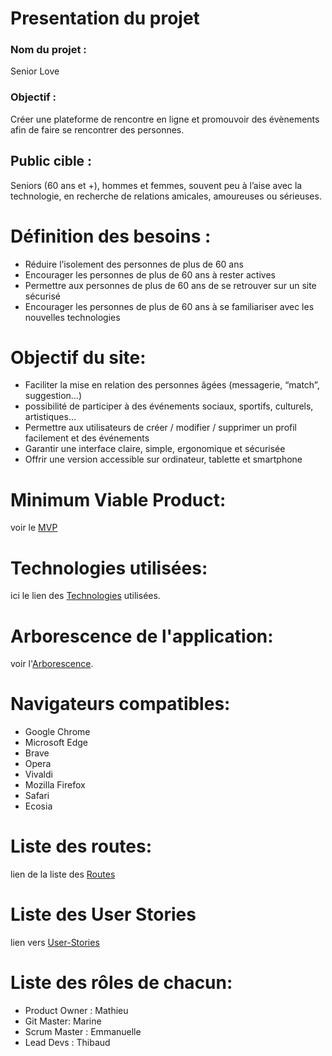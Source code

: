 # Presentation du projet

### Nom du projet :
 Senior Love

### Objectif : 
Créer une plateforme de rencontre en ligne et promouvoir des évènements afin de faire se rencontrer des personnes. 

## Public cible : 
Seniors (60 ans et +), hommes et femmes, souvent peu à l’aise avec la technologie, en recherche de relations amicales, amoureuses ou sérieuses.


# Définition des besoins :

- Réduire l’isolement des personnes de plus de 60 ans
- Encourager les personnes de plus de 60 ans à rester actives
- Permettre aux personnes de plus de 60 ans de se retrouver sur un site sécurisé
- Encourager les personnes de plus de 60 ans à se familiariser avec les nouvelles technologies

# Objectif du site:

- Faciliter la mise en relation des personnes âgées (messagerie, “match”, suggestion…)
- possibilité de participer à des événements sociaux, sportifs, culturels, artistiques…
- Permettre aux utilisateurs de créer / modifier / supprimer un profil facilement et des événements
- Garantir une interface claire, simple, ergonomique et sécurisée
- Offrir une version accessible sur ordinateur, tablette et smartphone

# Minimum Viable Product:
voir le [MVP](MVP.md)

# Technologies utilisées:

ici le lien des [Technologies](technologies.md) utilisées.

# Arborescence de l'application:
voir l'[Arborescence](Architecture-SeniorLove.jpg).

# Navigateurs compatibles:

- Google Chrome
- Microsoft Edge
- Brave
- Opera
- Vivaldi
- Mozilla Firefox
- Safari 
- Ecosia


# Liste des routes:
lien de la liste des [Routes](Routes.md)

# Liste des User Stories
lien vers [User-Stories](User-stories.md)

# Liste des rôles de chacun:

- Product Owner : Mathieu
- Git Master: Marine
- Scrum Master : Emmanuelle
- Lead Devs : Thibaud

